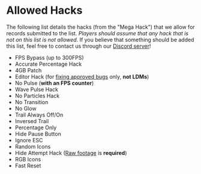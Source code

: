 <div class='panel fade js-scroll-anim' data-anim='fade'>

# Allowed Hacks

The following list details the hacks (from the "Mega Hack") that we allow for records submitted to the list. *Players should assume that any hack that is not on this list is not allowed*. If you believe that something should be added this list, feel free to contact us through our [Discord server](https://discord.gg/M7bDDQf)!

- FPS Bypass (up to 300FPS)
- Accurate Percentage Hack
- 4GB Patch
- Editor Hack (for [fixing approved bugs](/guidelines/eligibility/#bugfixes) only, **not LDMs**)
- No Pulse (**with an FPS counter**)
- Wave Pulse Hack
- No Particles Hack
- No Transition
- No Glow
- Trail Always Off/On
- Inversed Trail
- Percentage Only
- Hide Pause Button
- Ignore ESC
- Random Icons
- Hide Attempt Hack ([Raw footage](/guidelines/rawfootage) is __required__)
- RGB Icons
- Fast Reset

</div>
